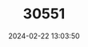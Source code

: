 ---
title: "30551"
category: "Diospyros pterocalyx"
draft: false
date: 2024-02-22 13:03:50
languages:
  French: ["Bois d'ébène à calice ailé"]
---